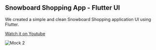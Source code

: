 ## Snowboard Shopping App - Flutter UI
We created a simple and clean Snowboard Shopping application UI using Flutter.

[Watch it on Youtube]()

![Mock 2](https://user-images.githubusercontent.com/69669632/95016878-84907f00-0673-11eb-9f86-e89c9c72e2a6.png)






